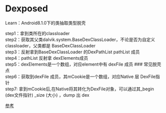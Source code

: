 # Dexposed
Learn：Android8.1.0下的类抽取类型脱壳  

step1：拿到类所在的classloader  
step2：获取其父类dalvik.system.BaseDexClassLoader，不论是否为自定义classloader，父类都是 BaseDexClassLoader  
step3：反射拿到BaseDexClassLoader 的DexPathList pathList 成员  
step4：pathList 反射拿 dexElements成员  
step5：dexElements是一个数组，对应element中有 dexFile 成员  ### 常见脱壳点  
step6：获取到dexFile 成员，其mCookie是一个数组，对应Native 层 DexFile指针  
step7: 拿到mCookie后,在Native将其转化为DexFile对象，可以通过其_begin (dex文件指针) _size (大小) ，dump 出 dex  

[参考](https://github.com/AlienwareHe/RDex)
